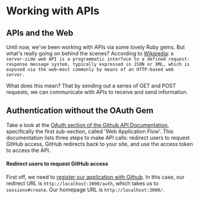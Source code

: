 # Working with APIs

## APIs and the Web

Until now, we've been working with APIs via some lovely Ruby gems. But what's really going on behind the scenes? According to [Wikipedia](https://en.wikipedia.org/wiki/Web_API): `A server-side web API is a programmatic interface to a defined request-response message system, typically expressed in JSON or XML, which is exposed via the web—most commonly by means of an HTTP-based web server.`

What does this mean? That by sending out a series of GET and POST requests, we can communicate with APIs to receive and send information.

## Authentication without the OAuth Gem

Take a look at the [OAuth section of the Github API Documentation](https://developer.github.com/v3/oauth/), specifically the first sub-section, called 'Web Application Flow'. This documentation lists three steps to make API calls: redirect users to request GitHub access, GitHub redirects back to your site, and use the access token to access the API.

#### Redirect users to request GitHub access

First off, we need to [register our application with Github](https://github.com/settings/applications/new). In this case, our redirect URL is `http://localhost:3000/auth`, which takes us to `sessions#create`. Our homepage URL is `http://localhost:3000/`.

